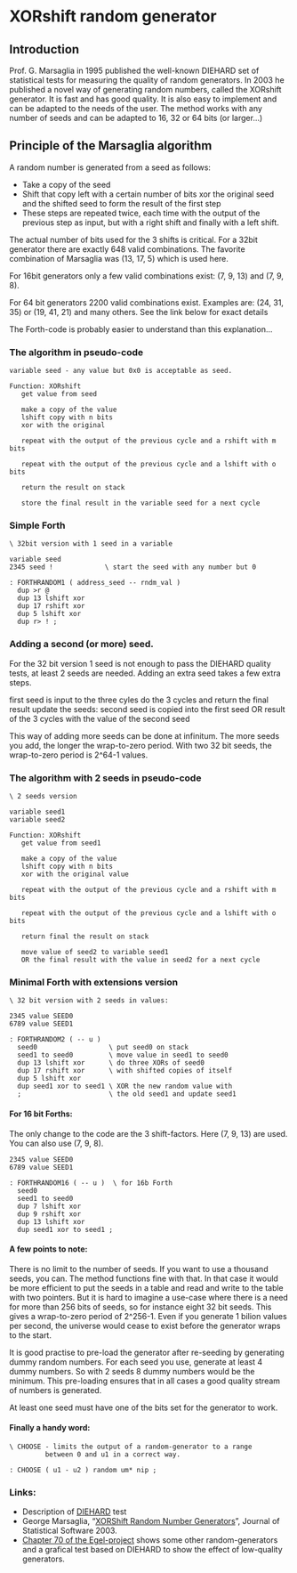 # XORshift random generator

## Introduction

Prof. G. Marsaglia in 1995 published the well-known DIEHARD set of
statistical tests for measuring the quality of random generators.
In 2003 he published a novel way of generating random numbers,
called the XORshift generator. It is fast and has good quality.
It is also easy to implement and can be adapted to the needs of the user.
The method works with any number of seeds and can be adapted
to 16, 32 or 64 bits (or larger...)

## Principle of the Marsaglia algorithm

A random number is generated from a seed as follows:
- Take a copy of the seed
- Shift that copy left with a certain number of bits
xor the original seed and the shifted seed to form the result
of the first step
- These steps are repeated twice, each time with the output of
the previous step as input, but with a right shift and finally
with a left shift.

The actual number of bits used for the 3 shifts is critical.
For a 32bit generator there are exactly 648 valid combinations. The
favorite combination of Marsaglia was (13, 17, 5) which is
used here.

For 16bit generators only a few valid combinations
exist: (7, 9, 13) and (7, 9, 8).

For 64 bit generators 2200 valid combinations exist. Examples are: (24, 31, 35)
or (19, 41, 21) and many others. See the link below for exact details


The Forth-code is probably easier to understand than this
explanation...


### The algorithm in pseudo-code
```
variable seed - any value but 0x0 is acceptable as seed.

Function: XORshift
   get value from seed

   make a copy of the value
   lshift copy with n bits
   xor with the original

   repeat with the output of the previous cycle and a rshift with m bits

   repeat with the output of the previous cycle and a lshift with o bits

   return the result on stack

   store the final result in the variable seed for a next cycle
```

### Simple Forth

```
\ 32bit version with 1 seed in a variable

variable seed
2345 seed !             \ start the seed with any number but 0

: FORTHRANDOM1 ( address_seed -- rndm_val )
  dup >r @
  dup 13 lshift xor
  dup 17 rshift xor
  dup 5 lshift xor
  dup r> ! ;
```

### Adding a second (or more) seed.
For the 32 bit version 1 seed is not enough to pass the DIEHARD quality tests,
at least 2 seeds are needed. Adding an extra seed takes a few extra steps.

   first seed is input to the three cyles
   do the 3 cycles and return the final result
   update the seeds: second seed is copied into the first seed
   OR result of the 3 cycles with the value of the second seed

This way of adding more seeds can be done at infinitum. The more seeds you add, the
longer the wrap-to-zero period. With two 32 bit seeds, the wrap-to-zero period is 2^64-1 values.


### The algorithm with 2 seeds in pseudo-code
```
\ 2 seeds version

variable seed1
variable seed2

Function: XORshift
   get value from seed1

   make a copy of the value
   lshift copy with n bits
   xor with the original value

   repeat with the output of the previous cycle and a rshift with m bits

   repeat with the output of the previous cycle and a lshift with o bits

   return final the result on stack

   move value of seed2 to variable seed1
   OR the final result with the value in seed2 for a next cycle
```

### Minimal Forth with extensions version
```
\ 32 bit version with 2 seeds in values:

2345 value SEED0
6789 value SEED1

: FORTHRANDOM2 ( -- u )
  seed0                  \ put seed0 on stack
  seed1 to seed0         \ move value in seed1 to seed0
  dup 13 lshift xor      \ do three XORs of seed0
  dup 17 rshift xor      \ with shifted copies of itself
  dup 5 lshift xor
  dup seed1 xor to seed1 \ XOR the new random value with
  ;                      \ the old seed1 and update seed1
```

#### For 16 bit Forths:
The only change to the code are the 3 shift-factors. Here (7, 9, 13) are
used. You can also use (7, 9, 8).

```
2345 value SEED0
6789 value SEED1

: FORTHRANDOM16 ( -- u )  \ for 16b Forth
  seed0
  seed1 to seed0
  dup 7 lshift xor
  dup 9 rshift xor
  dup 13 lshift xor
  dup seed1 xor to seed1 ;
```

#### A few points to note:

There is no limit to the number of seeds. If you want to use a thousand
seeds, you can. The method functions fine with that. In that case it
would be more efficient to put the seeds in a table and read and write to
the table with two pointers. But it is hard to imagine a use-case where
there is a need for more than 256 bits of seeds, so for instance eight
32 bit seeds. This gives a wrap-to-zero period of 2^256-1. Even if
you generate  1 bilion values per second, the universe would cease to
exist before the generator wraps to the start.

It is good practise to pre-load the generator after re-seeding by
generating  dummy random numbers. For each seed you use, generate at
least 4 dummy numbers. So with 2 seeds 8 dummy numbers would be the
minimum. This pre-loading ensures that in all cases a good quality stream
of numbers is generated.

At least one seed must have one of the bits set for the generator to work.

#### Finally a handy word:

```
\ CHOOSE - limits the output of a random-generator to a range
         between 0 and u1 in a correct way.

: CHOOSE ( u1 - u2 ) random um* nip ;
```

### Links:

- Description of [DIEHARD](https://en.wikipedia.org/wiki/Diehard_tests) test
- George Marsaglia, “[XORShift Random Number Generators](https://www.jstatsoft.org/index.php/jss/article/view/v008i14/xorshift.pdf)”, Journal of Statistical Software 2003.
- [Chapter 70 of the Egel-project](https://home.hccnet.nl/willem.ouwerkerk/egel-for-msp430/egel%20for%20launchpad.html#e070)
shows some other random-generators and a grafical test based on DIEHARD to show the effect of low-quality generators.


